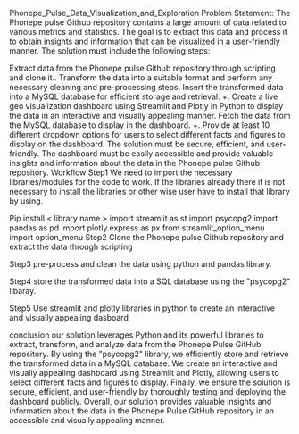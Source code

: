 Phonepe_Pulse_Data_Visualization_and_Exploration
Problem Statement:
The Phonepe pulse Github repository contains a large amount of data related to various metrics and statistics. The goal is to extract this data and process it to obtain insights and information that can be visualized in a user-friendly manner. The solution must include the following steps:

Extract data from the Phonepe pulse Github repository through scripting and clone it..
Transform the data into a suitable format and perform any necessary cleaning and pre-processing steps.
Insert the transformed data into a MySQL database for efficient storage and retrieval. +. Create a live geo visualization dashboard using Streamlit and Plotly in Python to display the data in an interactive and visually appealing manner.
Fetch the data from the MySQL database to display in the dashboard. +. Provide at least 10 different dropdown options for users to select different facts and figures to display on the dashboard. The solution must be secure, efficient, and user-friendly. The dashboard must be easily accessible and provide valuable insights and information about the data in the Phonepe pulse Github repository.
Workflow
Step1
We need to import the necessary libraries/modules for the code to work. If the libraries already there it is not necessary to install the libraries or other wise user have to install that library by using.

Pip install < library name >
import streamlit as st
import psycopg2
import pandas as pd
import plotly.express as px
from streamlit_option_menu import option_menu
Step2
Clone the Phonepe pulse Github repository and extract the data through scripting

Step3
pre-process and clean the data using python and pandas library.

Step4
store the transformed data into a SQL database using the "psycopg2" libaray.

Step5
Use streamlit and plotly libraries in python to create an interactive and visually appealing dasboard

conclusion
our solution leverages Python and its powerful libraries to extract, transform, and analyze data from the Phonepe Pulse GitHub repository.
By using the "psycopg2" library, we efficiently store and retrieve the transformed data in a MySQL database.
We create an interactive and visually appealing dashboard using Streamlit and Plotly, allowing users to select different facts and figures to display.
Finally, we ensure the solution is secure, efficient, and user-friendly by thoroughly testing and deploying the dashboard publicly.
Overall, our solution provides valuable insights and information about the data in the Phonepe Pulse GitHub repository in an accessible and visually appealing manner.
